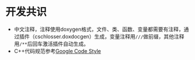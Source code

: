 # 开发共识

- 中文注释，注释使用doxygen格式，文件、类、函数、变量都需要有注释，通过插件（cschlosser.doxdocgen）生成，变量注释用`///`做前缀，其他注释用`/**`后回车激活插件自动生成。
- C++代码规范参考[Google Code Style](https://google.github.io/styleguide/cppguide.html)
